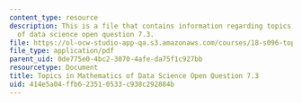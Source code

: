 ```yaml
---
content_type: resource
description: This is a file that contains information regarding topics in mathematics
  of data science open question 7.3.
file: https://ol-ocw-studio-app-qa.s3.amazonaws.com/courses/18-s096-topics-in-mathematics-of-data-science-fall-2015/414e5a04ffb623510533c938c292884b_MIT18_S096F15_Open7.3.pdf
file_type: application/pdf
parent_uid: 0de775e0-4bc2-3070-4afe-da75f1c927bb
resourcetype: Document
title: Topics in Mathematics of Data Science Open Question 7.3
uid: 414e5a04-ffb6-2351-0533-c938c292884b
---
```

